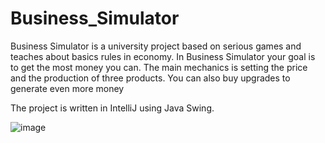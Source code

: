# Business_Simulator
Business Simulator is a university project based on serious games and teaches about basics rules in economy. In Business Simulator your goal is to get the most money you can. The main mechanics is setting the price and the production of three products. You can also buy upgrades to generate even more money

The project is written in IntelliJ using Java Swing.

![image](https://user-images.githubusercontent.com/86194521/161656848-d5c03974-67a7-4e94-83a9-f6935b7ceb8b.png)
